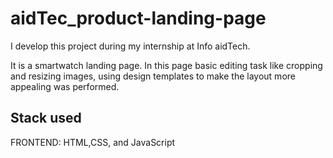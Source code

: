 # aidTec_product-landing-page
I develop this project during my internship at Info aidTech.

It is a smartwatch landing page. In this page basic editing task like cropping and resizing images, using design templates to make the layout more appealing was performed.


## Stack used
FRONTEND: HTML,CSS, and JavaScript



